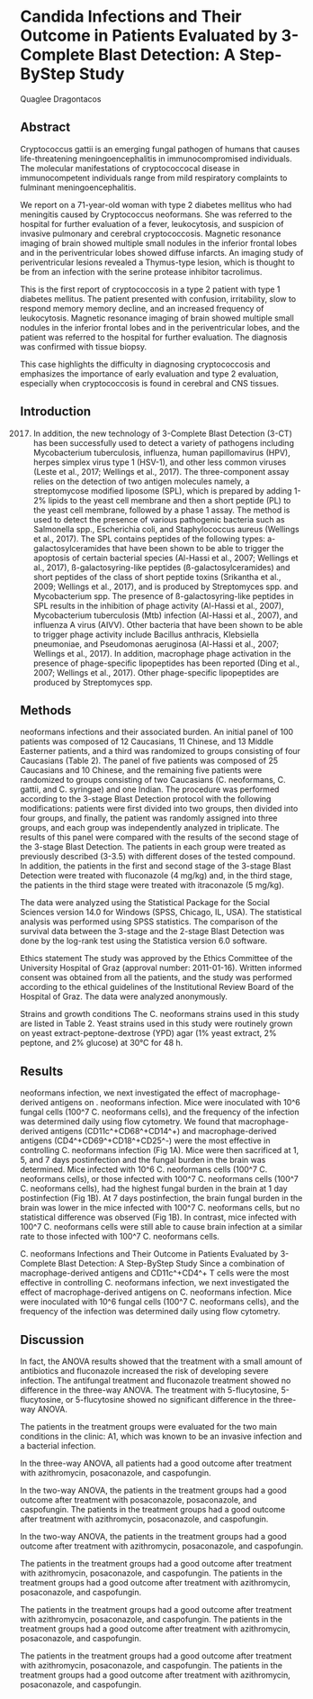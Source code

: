 # Candida Infections and Their Outcome in Patients Evaluated by 3-Complete Blast Detection: A Step-ByStep Study
Quaglee Dragontacos


## Abstract
Cryptococcus gattii is an emerging fungal pathogen of humans that causes life-threatening meningoencephalitis in immunocompromised individuals. The molecular manifestations of cryptococcocal disease in immunocompetent individuals range from mild respiratory complaints to fulminant meningoencephalitis.

We report on a 71-year-old woman with type 2 diabetes mellitus who had meningitis caused by Cryptococcus neoformans. She was referred to the hospital for further evaluation of a fever, leukocytosis, and suspicion of invasive pulmonary and cerebral cryptococcosis. Magnetic resonance imaging of brain showed multiple small nodules in the inferior frontal lobes and in the periventricular lobes showed diffuse infarcts. An imaging study of periventricular lesions revealed a Thymus-type lesion, which is thought to be from an infection with the serine protease inhibitor tacrolimus.

This is the first report of cryptococcosis in a type 2 patient with type 1 diabetes mellitus. The patient presented with confusion, irritability, slow to respond memory memory decline, and an increased frequency of leukocytosis. Magnetic resonance imaging of brain showed multiple small nodules in the inferior frontal lobes and in the periventricular lobes, and the patient was referred to the hospital for further evaluation. The diagnosis was confirmed with tissue biopsy.

This case highlights the difficulty in diagnosing cryptococcosis and emphasizes the importance of early evaluation and type 2 evaluation, especially when cryptococcosis is found in cerebral and CNS tissues.


## Introduction
 2017. In addition, the new technology of 3-Complete Blast Detection (3-CT) has been successfully used to detect a variety of pathogens including Mycobacterium tuberculosis, influenza, human papillomavirus (HPV), herpes simplex virus type 1 (HSV-1), and other less common viruses (Leste et al., 2017; Wellings et al., 2017). The three-component assay relies on the detection of two antigen molecules namely, a streptomycose modified liposome (SPL), which is prepared by adding 1-2% lipids to the yeast cell membrane and then a short peptide (PL) to the yeast cell membrane, followed by a phase 1 assay. The method is used to detect the presence of various pathogenic bacteria such as Salmonella spp., Escherichia coli, and Staphylococcus aureus (Wellings et al., 2017). The SPL contains peptides of the following types: a-galactosylceramides that have been shown to be able to trigger the apoptosis of certain bacterial species (Al-Hassi et al., 2007; Wellings et al., 2017), ß-galactosyring-like peptides (ß-galactosylceramides) and short peptides of the class of short peptide toxins (Srikantha et al., 2009; Wellings et al., 2017), and is produced by Streptomyces spp. and Mycobacterium spp. The presence of ß-galactosyring-like peptides in SPL results in the inhibition of phage activity (Al-Hassi et al., 2007), Mycobacterium tuberculosis (Mtb) infection (Al-Hassi et al., 2007), and influenza A virus (AIVV). Other bacteria that have been shown to be able to trigger phage activity include Bacillus anthracis, Klebsiella pneumoniae, and Pseudomonas aeruginosa (Al-Hassi et al., 2007; Wellings et al., 2017). In addition, macrophage phage activation in the presence of phage-specific lipopeptides has been reported (Ding et al., 2007; Wellings et al., 2017). Other phage-specific lipopeptides are produced by Streptomyces spp.


## Methods
neoformans infections and their associated burden. An initial panel of 100 patients was composed of 12 Caucasians, 11 Chinese, and 13 Middle Easterner patients, and a third was randomized to groups consisting of four Caucasians (Table 2). The panel of five patients was composed of 25 Caucasians and 10 Chinese, and the remaining five patients were randomized to groups consisting of two Caucasians (C. neoformans, C. gattii, and C. syringae) and one Indian. The procedure was performed according to the 3-stage Blast Detection protocol with the following modifications: patients were first divided into two groups, then divided into four groups, and finally, the patient was randomly assigned into three groups, and each group was independently analyzed in triplicate. The results of this panel were compared with the results of the second stage of the 3-stage Blast Detection. The patients in each group were treated as previously described (3-3.5) with different doses of the tested compound. In addition, the patients in the first and second stage of the 3-stage Blast Detection were treated with fluconazole (4 mg/kg) and, in the third stage, the patients in the third stage were treated with itraconazole (5 mg/kg).

The data were analyzed using the Statistical Package for the Social Sciences version 14.0 for Windows (SPSS, Chicago, IL, USA). The statistical analysis was performed using SPSS statistics. The comparison of the survival data between the 3-stage and the 2-stage Blast Detection was done by the log-rank test using the Statistica version 6.0 software.

Ethics statement
The study was approved by the Ethics Committee of the University Hospital of Graz (approval number: 2011-01-16). Written informed consent was obtained from all the patients, and the study was performed according to the ethical guidelines of the Institutional Review Board of the Hospital of Graz. The data were analyzed anonymously.

Strains and growth conditions
The C. neoformans strains used in this study are listed in Table 2. Yeast strains used in this study were routinely grown on yeast extract-peptone-dextrose (YPD) agar (1% yeast extract, 2% peptone, and 2% glucose) at 30°C for 48 h.


## Results
neoformans infection, we next investigated the effect of macrophage-derived antigens on . neoformans infection. Mice were inoculated with 10^6 fungal cells (100^7 C. neoformans cells), and the frequency of the infection was determined daily using flow cytometry. We found that macrophage-derived antigens (CD11c^+CD68^+CD14^+) and macrophage-derived antigens (CD4^+CD69^+CD18^+CD25^-) were the most effective in controlling C. neoformans infection (Fig 1A). Mice were then sacrificed at 1, 5, and 7 days postinfection and the fungal burden in the brain was determined. Mice infected with 10^6 C. neoformans cells (100^7 C. neoformans cells), or those infected with 100^7 C. neoformans cells (100^7 C. neoformans cells), had the highest fungal burden in the brain at 1 day postinfection (Fig 1B). At 7 days postinfection, the brain fungal burden in the brain was lower in the mice infected with 100^7 C. neoformans cells, but no statistical difference was observed (Fig 1B). In contrast, mice infected with 100^7 C. neoformans cells were still able to cause brain infection at a similar rate to those infected with 100^7 C. neoformans cells.

C. neoformans Infections and Their Outcome in Patients Evaluated by 3-Complete Blast Detection: A Step-ByStep Study
Since a combination of macrophage-derived antigens and CD11c^+CD4^+ T cells were the most effective in controlling C. neoformans infection, we next investigated the effect of macrophage-derived antigens on C. neoformans infection. Mice were inoculated with 10^6 fungal cells (100^7 C. neoformans cells), and the frequency of the infection was determined daily using flow cytometry.


## Discussion
In fact, the ANOVA results showed that the treatment with a small amount of antibiotics and fluconazole increased the risk of developing severe infection. The antifungal treatment and fluconazole treatment showed no difference in the three-way ANOVA. The treatment with 5-flucytosine, 5-flucytosine, or 5-flucytosine showed no significant difference in the three-way ANOVA.

The patients in the treatment groups were evaluated for the two main conditions in the clinic: A1, which was known to be an invasive infection and a bacterial infection.

In the three-way ANOVA, all patients had a good outcome after treatment with azithromycin, posaconazole, and caspofungin.

In the two-way ANOVA, the patients in the treatment groups had a good outcome after treatment with posaconazole, posaconazole, and caspofungin. The patients in the treatment groups had a good outcome after treatment with azithromycin, posaconazole, and caspofungin.

In the two-way ANOVA, the patients in the treatment groups had a good outcome after treatment with azithromycin, posaconazole, and caspofungin.

The patients in the treatment groups had a good outcome after treatment with azithromycin, posaconazole, and caspofungin. The patients in the treatment groups had a good outcome after treatment with azithromycin, posaconazole, and caspofungin.

The patients in the treatment groups had a good outcome after treatment with azithromycin, posaconazole, and caspofungin. The patients in the treatment groups had a good outcome after treatment with azithromycin, posaconazole, and caspofungin.

The patients in the treatment groups had a good outcome after treatment with azithromycin, posaconazole, and caspofungin. The patients in the treatment groups had a good outcome after treatment with azithromycin, posaconazole, and caspofungin.
